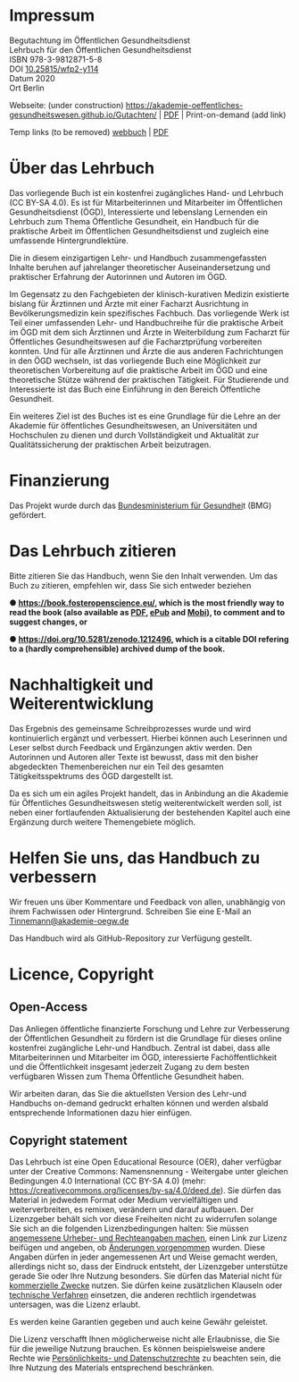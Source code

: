 # Impressum

<p>Begutachtung im Öffentlichen Gesundheitsdienst<br/>
Lehrbuch für den Öffentlichen Gesundheitsdienst<br/>
ISBN 978-3-9812871-5-8<br/>
DOI <a href="https://doi.org/10.25815/wfp2-y114" title="https://doi.org/10.25815/wfp2-y114">10.25815/wfp2-y114</a><br/>
Datum 2020<br/>
Ort Berlin</p>

Webseite: (under construction) <a href="https://akademie-oeffentliches-gesundheitswesen.github.io/Gutachten/" title="https://akademie-oeffentliches-gesundheitswesen.github.io/Gutachten/">https://akademie-oeffentliches-gesundheitswesen.github.io/Gutachten/</a> | [PDF](https://akademie-oeffentliches-gesundheitswesen.github.io/Gutachten/screen-pdf/gutachten-v1.pdf) | Print-on-demand (add link)

Temp links (to be removed) [webbuch](https://akademie-oeffentliches-gesundheitswesen.github.io/Gutachten/webbuch/index.html#src=gutachten/gut-v1.xhtml&bookMode=true) | [PDF](https://akademie-oeffentliches-gesundheitswesen.github.io/Gutachten/screen-pdf/gutachten-v1.pdf)

# Über das Lehrbuch

Das vorliegende Buch ist ein kostenfrei zugängliches Hand- und Lehrbuch
(CC BY-SA 4.0). Es ist für Mitarbeiterinnen und Mitarbeiter im
Öffentlichen Gesundheitsdienst (ÖGD), Interessierte und lebenslang
Lernenden ein Lehrbuch zum Thema Öffentliche Gesundheit, ein Handbuch
für die praktische Arbeit im Öffentlichen Gesundheitsdienst und
zugleich eine umfassende Hintergrundlektüre.

Die in diesem einzigartigen Lehr- und Handbuch zusammengefassten Inhalte
beruhen auf jahrelanger theoretischer Auseinandersetzung und praktischer
Erfahrung der Autorinnen und Autoren im ÖGD.

Im Gegensatz zu den Fachgebieten der klinisch-kurativen Medizin
existierte bislang für Ärztinnen und Ärzte mit einer Facharzt
Ausrichtung in Bevölkerungsmedizin kein spezifisches Fachbuch. Das
vorliegende Werk ist Teil einer umfassenden Lehr- und Handbuchreihe für
die praktische Arbeit im ÖGD mit dem sich Ärztinnen und Ärzte in
Weiterbildung zum Facharzt für Öffentliches Gesundheitswesen auf die
Facharztprüfung vorbereiten konnten. Und für alle Ärztinnen und Ärzte
die aus anderen Fachrichtungen in den ÖGD wechseln, ist das vorliegende
Buch eine Möglichkeit zur theoretischen Vorbereitung auf die praktische
Arbeit im ÖGD und eine theoretische Stütze während der praktischen
Tätigkeit. Für Studierende und Interessierte ist das Buch eine
Einführung in den Bereich Öffentliche Gesundheit.

Ein weiteres Ziel ist des Buches ist es eine Grundlage für die Lehre an
der Akademie für öffentliches Gesundheitswesen, an Universitäten und
Hochschulen zu dienen und durch Vollständigkeit und Aktualität zur
Qualitätssicherung der praktischen Arbeit beizutragen.

# Finanzierung

Das Projekt wurde durch das [Bundesministerium für
Gesundhei](https://www.bundesgesundheitsministerium.de)t (BMG)
gefördert.

# Das Lehrbuch zitieren

Bitte zitieren Sie das Handbuch, wenn Sie den Inhalt verwenden. Um das
Buch zu zitieren, empfehlen wir, dass Sie sich entweder beziehen

**● ​<https://book.fosteropenscience.eu/>, which is the most friendly
way to read the book (also available as
[PDF](https://legacy.gitbook.com/download/pdf/book/open-science-training-handbook/book),
[ePub](https://legacy.gitbook.com/download/epub/book/open-science-training-handbook/book)
and
[Mobi](https://legacy.gitbook.com/download/mobi/book/open-science-training-handbook/book)),
to comment and to suggest changes, or**

**● ​<https://doi.org/10.5281/zenodo.1212496>, which is a citable DOI
refering to a (hardly comprehensible) archived dump of the book.**

# Nachhaltigkeit und Weiterentwicklung

Das Ergebnis des gemeinsame Schreibprozesses wurde und wird
kontinuierlich ergänzt und verbessert. Hierbei können auch Leserinnen
und Leser selbst durch Feedback und Ergänzungen aktiv werden. Den
Autorinnen und Autoren aller Texte ist bewusst, dass mit den bisher
abgedeckten Themenbereichen nur ein Teil des gesamten
Tätigkeitsspektrums des ÖGD dargestellt ist.

Da es sich um ein agiles Projekt handelt, das in Anbindung an die
Akademie für Öffentliches Gesundheitswesen stetig weiterentwickelt
werden soll, ist neben einer fortlaufenden Aktualisierung der
bestehenden Kapitel auch eine Ergänzung durch weitere Themengebiete
möglich.

# Helfen Sie uns, das Handbuch zu verbessern

Wir freuen uns über Kommentare und Feedback von allen, unabhängig von
ihrem Fachwissen oder Hintergrund. Schreiben Sie eine E-Mail an
<Tinnemann@akademie-oegw.de>

Das Handbuch wird als GitHub-Repository zur Verfügung gestellt.

# Licence, Copyright

## Open-Access

Das Anliegen öffentliche finanzierte Forschung und Lehre zur
Verbesserung der Öffentlichen Gesundheit zu fördern ist die Grundlage
für dieses online kostenfrei zugängliche Lehr-und Handbuch. Zentral ist
dabei, dass alle Mitarbeiterinnen und Mitarbeiter im ÖGD, interessierte
Fachöffentlichkeit und die Öffentlichkeit insgesamt jederzeit Zugang zu
dem besten verfügbaren Wissen zum Thema Öffentliche Gesundheit haben.

Wir arbeiten daran, das Sie die aktuellsten Version des Lehr-und
Handbuchs on-demand gedruckt erhalten können und werden alsbald
entsprechende Informationen dazu hier einfügen.

## Copyright statement

Das Lehrbuch ist eine Open Educational Resource (OER), daher verfügbar
unter der Creative Commons: Namensnennung - Weitergabe unter gleichen Bedingungen 4.0 International (CC BY-SA 4.0) (mehr:
<https://creativecommons.org/licenses/by-sa/4.0/deed.de>). Sie dürfen das
Material in jedwedem Format oder Medium vervielfältigen und
weiterverbreiten, es remixen, verändern und darauf aufbauen. Der
Lizenzgeber behält sich vor diese Freiheiten nicht zu widerrufen solange
Sie sich an die folgenden Lizenzbedingungen halten: Sie müssen
[angemessene Urheber- und Rechteangaben
machen](https://creativecommons.org/licenses/by-sa/4.0/deed.de), einen
Link zur Lizenz beifügen und angeben, ob [Änderungen
vorgenommen](https://creativecommons.org/licenses/by-sa/4.0/deed.de)
wurden. Diese Angaben dürfen in jeder angemessenen Art und Weise gemacht
werden, allerdings nicht so, dass der Eindruck entsteht, der Lizenzgeber
unterstütze gerade Sie oder Ihre Nutzung besonders. Sie dürfen das
Material nicht für [kommerzielle
Zwecke](https://creativecommons.org/licenses/by-nc/4.0/deed.de) nutzen.
Sie dürfen keine zusätzlichen Klauseln oder [technische
Verfahren](https://creativecommons.org/licenses/by-nc/4.0/deed.de)
einsetzen, die anderen rechtlich irgendetwas untersagen, was die Lizenz
erlaubt.

Es werden keine Garantien gegeben und auch keine Gewähr geleistet.

Die Lizenz verschafft Ihnen möglicherweise nicht alle Erlaubnisse, die
Sie für die jeweilige Nutzung brauchen. Es können beispielsweise andere
Rechte wie [Persönlichkeits- und
Datenschutzrechte](https://creativecommons.org/licenses/by-nc/4.0/deed.de)
zu beachten sein, die Ihre Nutzung des Materials entsprechend
beschränken.
